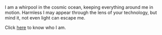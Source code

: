 I am a whirpool in the cosmic ocean,
keeping everything around me in motion.
Harmless I may appear through the lens of your technology,
but mind it, not even light can escape me.

Click [here](https://en.wikipedia.org/wiki/Black_hole) to know who I am.
